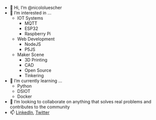 - 👋 Hi, I’m @nicololuescher
- 👀 I’m interested in ...
  - IOT Systems
    - MQTT
    - ESP32
    - Raspberry Pi
  - Web Development
    - NodeJS
    - P5JS
  - Maker Scene
    - 3D Printing
    - CAD
    - Open Source
    - Tinkering
- 🌱 I’m currently learning ...
  - Python
  - DSIOT
  - Docker
- 💞️ I’m looking to collaborate on anything that solves real problems and contributes to the community
- 📫 [LinkedIn](https://www.linkedin.com/in/nicolo-luescher/), [Twitter](https://twitter.com/nicololuescher)
